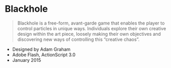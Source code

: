 # Blackhole

> Blackhole is a free-form, avant-garde game that enables the player to control particles in unique ways. Individuals explore their own creative design within the art piece, loosely making their own objectives and discovering new ways of controlling this “creative chaos”.

- Designed by Adam Graham
- Adobe Flash, ActionScript 3.0
- January 2015
